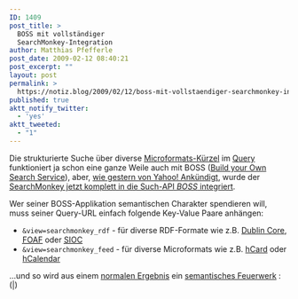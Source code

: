 ```yaml
---
ID: 1409
post_title: >
  BOSS mit vollständiger
  SearchMonkey-Integration
author: Matthias Pfefferle
post_date: 2009-02-12 08:40:21
post_excerpt: ""
layout: post
permalink: >
  https://notiz.blog/2009/02/12/boss-mit-vollstaendiger-searchmonkey-integration/
published: true
aktt_notify_twitter:
  - 'yes'
aktt_tweeted:
  - "1"
---
```

Die strukturierte Suche über diverse <a href="http://notiz.blog/2008/12/09/searchmonkey-bekommt-neue-formate/">Microformats-Kürzel</a> im <a href="http://notiz.blog/2008/12/10/boss-build-your-own-semantic-search/">Query</a> funktioniert ja schon eine ganze Weile auch mit BOSS (<a href="http://netzwertig.com/2008/11/27/yahoo-boss-trifft-techcrunch-suchmaschinen-innovation-geht-auch-ohne-google/">Build your Own Search Service</a>), aber, <a href="http://developer.yahoo.net/blog/archives/2009/02/new_boss_features.html">wie gestern von Yahoo! Ankündigt</a>, wurde der <a href="http://developer.yahoo.com/search/boss/structureddata.html">SearchMonkey jetzt komplett in die Such-API <em>BOSS</em> integriert</a>.  

Wer seiner BOSS-Applikation semantischen Charakter spendieren will, muss seiner Query-URL einfach folgende Key-Value Paare anhängen:
<ul><li><code>&view=searchmonkey_rdf</code> - für diverse RDF-Formate wie z.B. <a href="http://dublincore.org/2008/01/14/dcterms.rdf#">Dublin Core</a>, <abbr title="friend of a friend"><a href="http://developer.yahoo.com/searchmonkey/smguide/Friend-Of-A-Friend.html">FOAF</a></abbr> oder <abbr title="Semantically-Interlinked Online Communities"><a href="http://en.wikipedia.org/wiki/SIOC">SIOC</a></abbr></li>
<li><code>&view=searchmonkey_feed</code> - für diverse Microformats wie z.B. <a href="http://microformats.org/wiki/hCard">hCard</a> oder <a href="http://microformats.org/wiki/hCalendar">hCalendar</a></li></ul>

...und so wird aus einem <a href="http://boss.yahooapis.com/ysearch/web/v1/searchmonkeyid:com.yahoo.page.uf.hcard+Matthias+Pfefferle?appid=cHw_mwbV34EfW.Tq2vzNGZfhy62p.Frsvcagh2V0vWSmjeLxcSk1oNvXtvurpMTQVA--&format=xml">normalen Ergebnis</a> ein <a href="http://boss.yahooapis.com/ysearch/web/v1/searchmonkeyid:com.yahoo.page.uf.hcard+Matthias+Pfefferle?appid=cHw_mwbV34EfW.Tq2vzNGZfhy62p.Frsvcagh2V0vWSmjeLxcSk1oNvXtvurpMTQVA--&format=xml&view=searchmonkey_feed">semantisches Feuerwerk</a> :(|)